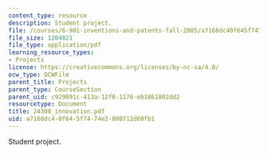 ```yaml
---
content_type: resource
description: Student project.
file: /courses/6-901-inventions-and-patents-fall-2005/a7168dc40f645f7474e2880712d60fb1_24308_innovation.pdf
file_size: 1204821
file_type: application/pdf
learning_resource_types:
- Projects
license: https://creativecommons.org/licenses/by-nc-sa/4.0/
ocw_type: OCWFile
parent_title: Projects
parent_type: CourseSection
parent_uid: c929091c-413a-12f0-1176-eb1861802dd2
resourcetype: Document
title: 24308_innovation.pdf
uid: a7168dc4-0f64-5f74-74e2-880712d60fb1
---
```

Student project.